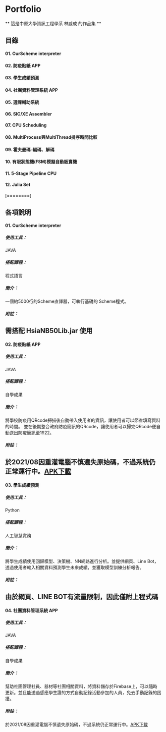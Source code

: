 # Portfolio

** 這是中原大學資訊工程學系 林威成 的作品集 **

## 目錄
#### 01. OurScheme interpreter
#### 02. 防疫貼紙 APP
#### 03. 學生成績預測
#### 04. 社團資料管理系統 APP
#### 05. 選課輔助系統
#### 06. SIC/XE Assembler
#### 07. CPU Scheduling
#### 08. MultiProcess與MultiThread排序時間比較
#### 09. 霍夫曼碼–編碼、解碼
#### 10. 有限狀態機(FSM)模擬自動販賣機
#### 11. 5-Stage Pipeline CPU
#### 12. Julia Set
[========]
## 各項說明
#### 01. OurScheme interpreter
##### 使用工具：
JAVA
##### 搭配課程：
程式語言
##### 簡介：
一個約5000行的Scheme直譯器，可執行基礎的 Scheme程式。
##### 附註：
需搭配 HsiaNB50Lib.jar 使用
----
#### 02. 防疫貼紙 APP
##### 使用工具：
JAVA
##### 搭配課程：
自學成果
##### 簡介：
將學校防疫用QRcode掃描後自動帶入使用者的資訊，讓使用者可以節省填寫資料的時間。
並在後期整合政府防疫簡訊的QRcode，讓使用者可以掃完QRcode便自動送出防疫簡訊至1922。
##### 附註：
於2021/08因重灌電腦不慎遺失原始碼，不過系統仍正常運行中。[APK下載](https://drive.google.com/file/d/1tLmMfm7HpIjLDv18qKxZdAAj6NlTSbam/view?usp=sharing "防疫貼紙")
----
#### 03. 學生成績預測
##### 使用工具：
Python
##### 搭配課程：
人工智慧實務
##### 簡介：
將學生成績使用回歸模型、決策樹、NN網路進行分析。並提供網頁、Line Bot，
透過使用者輸入相關資料預測學生未來成績，並獲取模型訓練分析報告。
##### 附註：
由於網頁、LINE BOT有流量限制，因此僅附上程式碼
----
#### 04. 社團資料管理系統 APP
##### 使用工具：
JAVA
##### 搭配課程：
自學成果
##### 簡介：
幫助社團管理社員、器材等社團相關資料，將資料儲存於Firebase上，可以隨時更新。並且能透過感應學生證的方式自動記錄活動參加的人員，免去手動記錄的困擾。
##### 附註：
於2021/08因重灌電腦不慎遺失原始碼，不過系統仍正常運行中。[APK下載](https://drive.google.com/file/d/19fb1F1U1tFv1nM0-gcCjLYXLhHS0NRkE/view?usp=sharing "CYPHOTO2.0")
